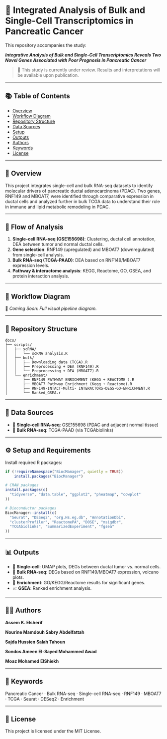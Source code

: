 # 🔬 Integrated Analysis of Bulk and Single-Cell Transcriptomics in Pancreatic Cancer

This repository accompanies the study:

**_Integrative Analysis of Bulk and Single-Cell Transcriptomics Reveals Two Novel Genes Associated with Poor Prognosis in Pancreatic Cancer_**

> 🧪 This study is currently under review. Results and interpretations will be available upon publication.

---

## 📚 Table of Contents

- [Overview](#-overview)
- [Workflow Diagram](#-workflow-diagram)
- [Repository Structure](#-repository-structure)
- [Data Sources](#-data-sources)
- [Setup](#️-setup-and-requirements)
- [Outputs](#-outputs)
- [Authors](#-author)
- [Keywords](#-keywords)
- [License](#-license)

---

## 🧪 Overview

This project integrates single-cell and bulk RNA-seq datasets to identify molecular drivers of pancreatic ductal adenocarcinoma (PDAC). Two genes, RNF149 and MBOAT7, were identified through comparative expression in ductal cells and analyzed further in bulk TCGA data to understand their role in immune and lipid metabolic remodeling in PDAC.

---

## 🔬 Flow of Analysis

1. **Single-cell RNA-seq (GSE155698)**: Clustering, ductal cell annotation, DEA between tumor and normal ductal cells.
2. **Gene selection**: RNF149 (upregulated) and MBOAT7 (downregulated) from single-cell analysis.
3. **Bulk RNA-seq (TCGA-PAAD)**: DEA based on RNF149/MBOAT7 expression levels.
4. **Pathway & interactome analysis**: KEGG, Reactome, GO, GSEA, and protein interaction analysis.

---

## 🧭 Workflow Diagram

📌 _Coming Soon: Full visual pipeline diagram._

---

## 📁 Repository Structure

```
docs/
├── scripts/
│   ├── scRNA/
│   │   └── scRNA analysis.R
│   ├── bulk/
│   │   ├── Downloading data (TCGA).R
│   │   ├── Preprocessing + DEA (RNF149).R
│   │   └── Preprocessing + DEA (MBOAT7).R
│   └── enrichment/
│       ├── RNF149 PATHWAY ENRICHMENT (KEGG + REACTOME ).R
│       ├── MBOAT7 Pathway Enrichment (Kegg + Reactome).R
│       ├── RNF149-INTACT-Multi- INTERACTORS-DEGS-GO-ENRICHMENT.R
│       └── Ranked_GSEA.r
```

---

## 📂 Data Sources

- 🔸 **Single-cell RNA-seq**: GSE155698 (PDAC and adjacent normal tissue)  
- 🔸 **Bulk RNA-seq**: TCGA-PAAD (via TCGAbiolinks)

---

## ⚙️ Setup and Requirements

Install required R packages:

```r
if (!requireNamespace("BiocManager", quietly = TRUE))
    install.packages("BiocManager")

# CRAN packages
install.packages(c(
  "tidyverse", "data.table", "ggplot2", "pheatmap", "cowplot"
))

# Bioconductor packages
BiocManager::install(c(
  "Seurat", "DESeq2", "org.Hs.eg.db", "AnnotationDbi", 
  "clusterProfiler", "ReactomePA", "DOSE", "msigdbr", 
  "TCGAbiolinks", "SummarizedExperiment", "fgsea"
))
```

---

## 📊 Outputs

- 🔬 **Single-cell**: UMAP plots, DEGs between ductal tumor vs. normal cells.
- 🧬 **Bulk RNA-seq**: DEGs based on RNF149/MBOAT7 expression, volcano plots.
- 🧠 **Enrichment**: GO/KEGG/Reactome results for significant genes.
- 📈 **GSEA**: Ranked enrichment analysis.

---

## 👨‍💻 Authors

**Assem K. Elsherif**

**Nourine Mamdouh Sabry Abdelfattah**

**Sajda Hussien Salah Tahoun**

**Sondos Ameen El-Sayed Mohammed Awad**

**Moaz Mohamed ElShiekh**

---

## 🧠 Keywords

Pancreatic Cancer · Bulk RNA-seq · Single-cell RNA-seq · RNF149 · MBOAT7 · TCGA · Seurat · DESeq2 · Enrichment

---

## 📜 License

This project is licensed under the MIT License.
